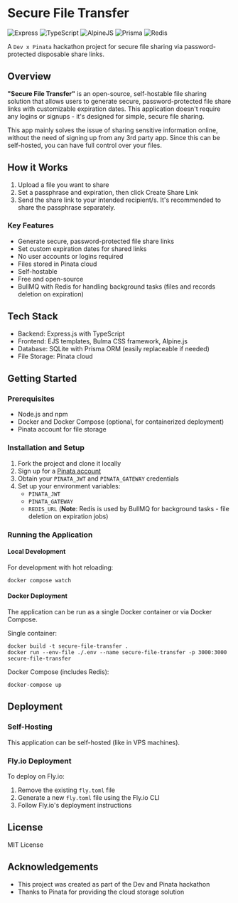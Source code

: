 # Secure File Transfer

![Express](https://img.shields.io/badge/Express%20js-000000?style=for-the-badge&logo=express&logoColor=white)
![TypeScript](https://img.shields.io/badge/TypeScript-007ACC?style=for-the-badge&logo=typescript&logoColor=white)
![AlpineJS](https://img.shields.io/badge/Alpine%20JS-8BC0D0?style=for-the-badge&logo=alpinedotjs&logoColor=black)
![Prisma](https://img.shields.io/badge/Prisma-3982CE?style=for-the-badge&logo=Prisma&logoColor=white)
![Redis](https://img.shields.io/badge/redis-%23DD0031.svg?&style=for-the-badge&logo=redis&logoColor=white)

A `Dev x Pinata` hackathon project for secure file sharing via password-protected disposable share links.

## Overview

**"Secure File Transfer"** is an open-source, self-hostable file sharing solution that allows users to generate secure, password-protected file share links with customizable expiration dates. This application doesn't require any logins or signups - it's designed for simple, secure file sharing.

This app mainly solves the issue of sharing sensitive information online, without the need of signing up from any 3rd party app. Since this can be self-hosted, you can have full control over your files.

## How it Works

1. Upload a file you want to share
2. Set a passphrase and expiration, then click Create Share Link
3. Send the share link to your intended recipient/s. It's recommended to share the passphrase separately.

### Key Features

- Generate secure, password-protected file share links
- Set custom expiration dates for shared links
- No user accounts or logins required
- Files stored in Pinata cloud
- Self-hostable
- Free and open-source
- BullMQ with Redis for handling background tasks (files and records deletion on expiration)

## Tech Stack

- Backend: Express.js with TypeScript
- Frontend: EJS templates, Bulma CSS framework, Alpine.js
- Database: SQLite with Prisma ORM (easily replaceable if needed)
- File Storage: Pinata cloud

## Getting Started

### Prerequisites

- Node.js and npm
- Docker and Docker Compose (optional, for containerized deployment)
- Pinata account for file storage

### Installation and Setup

1. Fork the project and clone it locally
2. Sign up for a [Pinata account](https://pinata.cloud/)
3. Obtain your `PINATA_JWT` and `PINATA_GATEWAY` credentials
4. Set up your environment variables:
   - `PINATA_JWT`
   - `PINATA_GATEWAY`
   - `REDIS_URL`
   (**Note**: Redis is used by BullMQ for background tasks - file deletion on expiration jobs)

### Running the Application

#### Local Development

For development with hot reloading:

```
docker compose watch
```

#### Docker Deployment

The application can be run as a single Docker container or via Docker Compose.

Single container:
```
docker build -t secure-file-transfer .
docker run --env-file ./.env --name secure-file-transfer -p 3000:3000 secure-file-transfer
```

Docker Compose (includes Redis):
```
docker-compose up
```

## Deployment

### Self-Hosting

This application can be self-hosted (like in VPS machines).

### Fly.io Deployment

To deploy on Fly.io:

1. Remove the existing `fly.toml` file
2. Generate a new `fly.toml` file using the Fly.io CLI
3. Follow Fly.io's deployment instructions

## License

MIT License

## Acknowledgements

- This project was created as part of the Dev and Pinata hackathon
- Thanks to Pinata for providing the cloud storage solution
